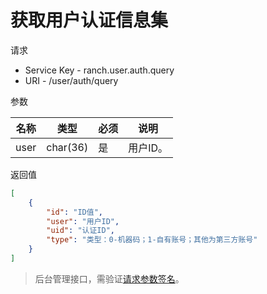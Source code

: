 # 获取用户认证信息集

请求
- Service Key - ranch.user.auth.query
- URI - /user/auth/query

参数

|名称|类型|必须|说明|
|---|---|---|---|
|user|char(36)|是|用户ID。|

返回值
```json
[
    {
        "id": "ID值",
        "user": "用户ID",
        "uid": "认证ID",
        "type": "类型：0-机器码；1-自有账号；其他为第三方账号"
    }
]
```

> 后台管理接口，需验证[请求参数签名](https://github.com/heisedebaise/tephra/blob/master/tephra-ctrl/doc/sign.md)。
